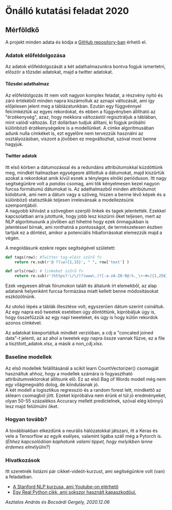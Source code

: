 # Önálló kutatási feladat 2020

## Mérföldkő

A projekt minden adata és kódja a [GitHub repository-ban](https://github.com/bocsardigergely/onallo_kut_fel_2020) érhető el.

### Adatok előfeldolgozása

Az adatok előfeldolgozását a két adathalmazunkra bontva fogjuk ismertetni, először a tőzsdei adatokat, majd a twitter adatokat.

#### Tőzsdei adathalmaz

Az előfeldolgozás itt nem volt nagyon komplex feladat, a részvény nyitó és záró értékéből minden napra kiszámoltuk az aznapi változását, ami így előjelesen jelent meg a táblázatunkban. Ezután egy függvénnyel felcímkéztük az egyes rekordokat, és ebben a függvényben állítható az "érzékenység", azaz, hogy mekkora változástól regisztráljuk a táblában, mint valódi változás. Ezt dollárban tudjuk állítani, ki fogjuk próbálni különböző érzékenységekre is a modellünket. A címke algoritmusában adunk nulla címkéket is, ezt egyelőre nem tervezzük használni az osztályozásban, viszont a jövőben ez megváltozhat, szóval most benne hagyjuk.


#### Twitter adatok

Itt első körben a dátumozással és a redundáns attribútumokkal küzdöttünk meg, mindkét halmazban egységesre állítottuk a dátumokat, majd kiszűrtük azokat a rekordokat amik kívül esnek a tényleges elnöki perióduson. Itt nagy segítségünkre volt a *pandas* csomag, ami tök kényelmesen kezel nagyon furcsa formátumú dátumokat is. Az adathalmazból minden attribútumot kidobtunk, ami nem a dátum vagy a szöveg, hiszen a benne lévő képek és a különböző statisztikák teljesen irrelevánsak a modellezésünk szempontjából.  
A nagyobb kihívást a szövegben szerplő linkek és tagek jelentették. Ezekkel kapcsolatban arra jutottunk, hogy jobb lesz kiszűrni őket teljesen, mert az NLP algoritmusunk a jövőben azt hihetné hogy ezek önmagukban is jelentéssel bírnak, ami ronthatná a pontosságot, de természetesen észben tartjuk ez a döntést, amikor a potenciális hibaforrásokat elemezzük majd a végén.



A megoldásunk ezekre regex segítségével született:

```python
def tags(row): #Twitter tag-elést szűrő fv
    return re.sub(r'@ ?(\w){1,15}', " ", row['text'] )

def urls(row): # linkeket szűrő fv
    return re.sub(r'(https?:\/\/)?(www\.)?[-a-zA-Z0-9@:%._\+~#=]{1,256}\.[a-zA-Z0-9()]{1,6}\b([-a-zA-Z0-9()@:%_\+.~#?&\/=]*)', " ", row['text'] )

```

Ezek vegyesen állnak fórumokon talált és általunk írt elemekből, az alap adataink helyenként furcsa formázása miatt kellett benne módosításokat eszközölnünk.  

Az utolsó lépés a táblák illesztése volt, egyszerűen dátum szerint csináltuk. Az egy napra eső tweetek esetében úgy döntöttünk, kipróbáljuk úgy is, hogy összefűzzük az egy napi tweeteket, és úgy is hogy külön rekordok azonos címkével.  
  
Az adatokat kiexportáltuk mindkét verzióban, a cdj a "concated joined data"-t jelenti, az az ahol a tweetek egy napra össze vannak fűzve, ez a file a tisztított_adatok.xlsx, a másik a non_cdj.xlsx.

### Baseline modellek

Az első modellek felállításánál a scikit learn CountVectorizer() csomagját használtuk ahhoz, hogy a modellek számára is fogyasztható attribútumvektorokat állítsunk elő. Ez az első Bag of Words modell még nem egy világmegváltó dolog, de kiindulásnak jó.  
A két modell a logisztikus regresszió és a random forest lett, mindkettő az sklearn csomagból jött. Ezeket kipróbálva nem érünk el túl jó eredményeket, olyan 50-55 százalékos Accuracy mellett predictelnek, szóval elég könnyű lesz majd felülmúlni őket. 

### Hogyan tovább?

A továbbiakban elkezdünk a neurális hálózatokkal játszani, itt a Keras és vele a Tensorflow az egyik esélyes, valamint ligába száll még a Pytorch is.  
(*Ehhez kapcsolódóan kaphatunk valami tippet, hogy melyikben lenne érdemes elmélyülni?*)  

### Hivatkozások

Itt szeretnék listázni pár cikket-videót-kurzust, ami segítségünkre volt (van) a feladatban.

<ul>
<li><a href="(https://www.youtube.com/playlist?list=PLoROMvodv4rOhcuXMZkNm7j3fVwBBY42z)"> A Stanford NLP kurzusa, ami Youtube-on elérhető </a> </li>
<li> <a href='https://realpython.com/python-keras-text-classification/#choosing-a-data-set'> Egy Real Python cikk, ami sokszor használt kapaszkodóul. </a> </li>
</ul>
  



*Asztalos András és Bocsárdi Gergely, 2020.12.06*